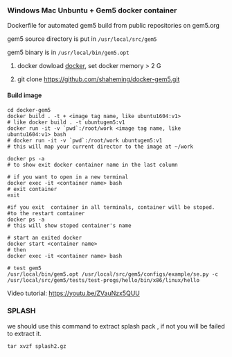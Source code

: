 ### Windows Mac Unbuntu + Gem5 docker container

Dockerfile for automated gem5 build from public repositories on gem5.org

gem5 source directory is put in `/usr/local/src/gem5`

gem5 binary is in `/usr/local/bin/gem5.opt`

1. docker dowload [docker](https://www.docker.com/get-started), set docker memory > 2 G

2. git clone https://github.com/shaheming/docker-gem5.git

#### Build image

 ```shell
cd docker-gem5
docker build . -t + <image tag name, like ubuntu1604:v1>
# like docker build . -t ubuntugem5:v1
docker run -it -v `pwd`:/root/work <image tag name, like ubuntu1604:v1> bash
# docker run -it -v `pwd`:/root/work ubuntugem5:v1
# this will map your current director to the image at ~/work

docker ps -a 
# to show exit docker container name in the last column

# if you want to open in a new terminal
docker exec -it <container name> bash
# exit container
exit

#if you exit  container in all terminals, container will be stoped.
#to the restart comtainer
docker ps -a 
# this will show stoped container's name

# start an exited docker
docker start <container name>
# then
docker exec -it <container name> bash 

# test gem5
/usr/local/bin/gem5.opt /usr/local/src/gem5/configs/example/se.py -c /usr/local/src/gem5/tests/test-progs/hello/bin/x86/linux/hello
 ```



Video tutorial: https://youtu.be/ZVauNzx5QUU



### SPLASH

we should use this command to extract splash pack , if not  you will be failed to extract it.

```shell
tar xvzf splash2.gz 
```

